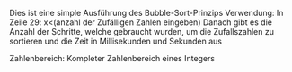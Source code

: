 Dies ist eine simple Ausführung des Bubble-Sort-Prinzips
Verwendung: In Zeile 29:  x<(anzahl der Zufälligen Zahlen eingeben)
Danach gibt es die Anzahl der Schritte, welche gebraucht wurden, um die Zufallszahlen zu sortieren und die Zeit in Millisekunden und Sekunden aus


Zahlenbereich: Kompleter Zahlenbereich eines Integers
